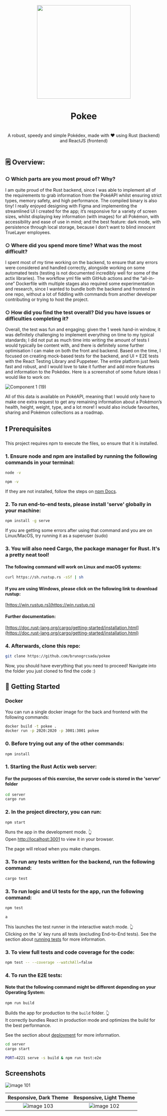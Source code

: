 <div align="center">

  <img src="https://user-images.githubusercontent.com/54673205/169507707-07bcd3d1-5f62-4e1d-9e5f-d700ede5a5ec.png" width="300" height="300">

  <h1>Pokee</h1>
 
  <br/>
  A robust, speedy and simple Pokédex, made with ❤️ using Rust (backend) and ReactJS (frontend)  <br/>
  
  <br/>
  
</div>

## 🗒️ Overview:

### ○ Which parts are you most proud of? Why?

I am quite proud of the Rust backend, since I was able to implement all of the requirements to grab information from the PokéAPI whilst ensuring strict types, memory safety, and high performance. The compiled binary is also tiny! I really enjoyed designing with Figma and implementing the streamlined UI I created for the app; it’s responsive for a variety of screen sizes, whilst displaying key information (with images) for all Pokémon, with accessibility and ease of use in mind; and the best feature: dark mode, with persistence through local storage, because I don’t want to blind innocent TrueLayer employees.

### ○ Where did you spend more time? What was the most difficult?

I spent most of my time working on the backend, to ensure that any errors were considered and handled correctly, alongside working on some automated tests (testing is not documented incredibly well for some of the actix libraries). The workflow yml file with GitHub actions and the “all-in-one” Dockerfile with multiple stages also required some experimentation and research, since I wanted to bundle both the backend and frontend in one repo, without a lot of fiddling with commands from another developer contributing or trying to host the project.

### ○ How did you find the test overall? Did you have issues or difficulties completing it?

Overall, the test was fun and engaging; given the 1 week hand-in window, it was definitely challenging to implement everything on time to my typical standards; I did not put as much time into writing the amount of tests I would typically be content with, and there is definitely some further optimisation I can make on both the front and backend. Based on the time, I focused on creating mock-based tests for the backend, and UI + E2E tests with the React Testing Library and Puppeteer. The entire platform just feels fast and robust, and I would love to take it further and add more features and information to the Pokédex. Here is a screenshot of some future ideas I would like to work on:

![Component 1 (19)](https://user-images.githubusercontent.com/54673205/169543004-dbd648ef-7d72-4146-9eaf-8e611bf6ad36.png)

All of this data is available on PokéAPI, meaning that I would only have to make one extra request to get any remaining information about a Pokémon’s health, height, weight, type, and a lot more! I would also include favourites, sharing and Pokémon collections as a roadmap.

## :heavy_exclamation_mark: Prerequisites

This project requires npm to execute the files, so ensure that it is installed.

### 1. Ensure node and npm are installed by running the following commands in your terminal:

```sh
node -v
```

```sh
npm -v
```

If they are not installed, follow the steps on [npm Docs](https://docs.npmjs.com/downloading-and-installing-node-js-and-npm).

### 2. To run end-to-end tests, please install 'serve' globally in your machine:

```sh
npm install -g serve
```

If you are getting some errors after using that command and you are on Linux/MacOS, try running it as a superuser (sudo)

### 3. You will also need Cargo, the package manager for Rust. It's a pretty neat tool!

#### The following command will work on Linux and macOS systems:

```sh
curl https://sh.rustup.rs -sSf | sh
```

#### If you are using Windows, please click on the following link to download rustup:

[https://win.rustup.rs](https://win.rustup.rs)

#### Further documentation:

[https://doc.rust-lang.org/cargo/getting-started/installation.html](https://doc.rust-lang.org/cargo/getting-started/installation.html)

### 4. Afterwards, clone this repo:

```sh
git clone https://github.com/brunogrcsada/pokee
```

Now, you should have everything that you need to proceed! Navigate into the folder you just cloned to find the code :)

## :book: Getting Started

### Docker

You can run a single docker image for the back and frontend with the following commands:

```sh
docker build -t pokee .
docker run -p 2020:2020 -p 3001:3001 pokee
```

### 0. Before trying out any of the other commands:

```sh
npm install
```

### 1. Starting the Rust Actix web server:

#### For the purposes of this exercise, the server code is stored in the 'server' folder

```sh
cd server
cargo run
```

### 2. In the project directory, you can run:

```sh
npm start
```

Runs the app in the development mode. :point_up_2: \
Open [http://localhost:3001](http://localhost:3001) to view it in your browser.

The page will reload when you make changes.

### 3. To run any tests written for the backend, run the following command:

```sh
cargo test
```

### 3. To run logic and UI tests for the app, run the following command:

```sh
npm test
```

```sh
a
```

This launches the test runner in the interactive watch mode. :point_up_2: \
Clicking on the 'a' key runs all tests (excluding End-to-End tests).
See the section about [running tests](https://facebook.github.io/create-react-app/docs/running-tests) for more information.

### 3. To view full tests and code coverage for the code:

```sh
npm test -- --coverage --watchAll=false
```

### 4. To run the E2E tests:

#### Note that the following command might be different depending on your Operating System:

```sh
npm run build
```

Builds the app for production to the `build` folder. :point_up_2: \
It correctly bundles React in production mode and optimizes the build for the best performance.

See the section about [deployment](https://facebook.github.io/create-react-app/docs/deployment) for more information.

```sh
cd server
cargo start
```

```sh
PORT=4221 serve -s build & npm run test:e2e
```

## Screenshots

![image 101](https://user-images.githubusercontent.com/54673205/169497514-136399f8-6108-4016-98e8-b0e5b7612666.png)

|                                               Responsive, Dark Theme                                                |                                               Responsive, Light Theme                                               |
| :-----------------------------------------------------------------------------------------------------------------: | :-----------------------------------------------------------------------------------------------------------------: |
| ![image 103](https://user-images.githubusercontent.com/54673205/169497520-50a2cb25-56bc-4073-9e00-f6a1d4037bd1.png) | ![image 102](https://user-images.githubusercontent.com/54673205/169497524-46f5ab3b-c5d6-45ce-bf9f-be0cdd358e7c.png) |
